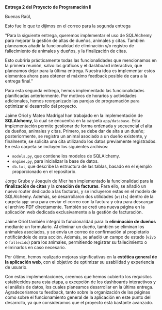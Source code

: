 **Entrega 2 del Proyecto de Programación II**  

Buenas Raúl,  

Esto fue lo que te dijimos en el correo para la segunda entrega

"Para la siguiente entrega, queremos implementar el uso de SQLAlchemy para mejorar la gestión de altas de dueños, animales y citas. También planeamos añadir la funcionalidad de eliminación y/o registro de fallecimiento de animales y dueños, y la finalización de citas.

Esto cubriría prácticamente todas las funcionalidades que mencionamos en la primera reunión, salvo los gráficos y el dashboard interactivo, que planeamos dejar para la última entrega. Nuestra idea es implementar estos elementos ahora para obtener el máximo feedback posible de cara a la entrega final."

Para esta segunda entrega, hemos implementado las funcionalidades planificadas anteriormente. Por motivos de horarios y actividades adicionales, hemos reorganizado las parejas de programación para optimizar el desarrollo del proyecto.  

Jaime Oriol y Mateo Madrigal han trabajado en la implementación de **SQLAlchemy**, la cual se encuentra en la carpeta `app/database`. Esta implementación permite gestionar de forma ordenada y secuencial el alta de dueños, animales y citas. Primero, se debe dar de alta a un dueño; posteriormente, se registra un animal asociado a un dueño existente, y finalmente, se solicita una cita utilizando los datos previamente registrados. En esta carpeta se incluyen los siguientes archivos:  
- `models.py`, que contiene los modelos de SQLAlchemy.  
- `engine.py`, para inicializar la base de datos.  
- `db.txt`, que describe la estructura de las tablas, basado en el ejemplo proporcionado en el repositorio.  

Jorge Grube y Joaquín de Mier han implementado la funcionalidad para la **finalización de citas** y la **creación de facturas**. Para ello, se añadió un nuevo router dedicado a las facturas, y se incluyeron estas en el modelo de SQLAlchemy. Además, se desarrollaron dos utilidades (`utils`) dentro de la carpeta `app`: una para enviar el correo con la factura y otra para descargar el archivo PDF directamente. También se creó una nueva página en la aplicación web dedicada exclusivamente a la gestión de facturación.  

Jaime Oriol también integró la funcionalidad para la **eliminación de dueños** mediante un formulario. Al eliminar un dueño, también se eliminan los animales asociados, y se envía un correo de confirmación al propietario notificándole de esta acción. Además, se añadió un campo de estado (`vivo` o `fallecido`) para los animales, permitiendo registrar su fallecimiento o eliminarlos en caso necesario.  

Por último, hemos realizado mejoras significativas en la **estética general de la aplicación web**, con el objetivo de optimizar su usabilidad y experiencia de usuario.  

Con estas implementaciones, creemos que hemos cubierto los requisitos establecidos para esta etapa, a excepción de los dashboards interactivos y el análisis de datos, los cuales planeamos desarrollar en la última entrega. Agradeceríamos tu feedback, tanto sobre la organización de las páginas como sobre el funcionamiento general de la aplicación en este punto del desarrollo, ya que consideramos que el proyecto está bastante avanzado.  